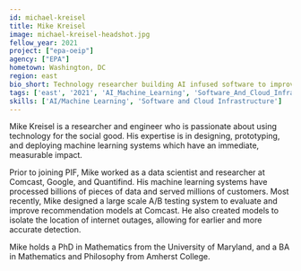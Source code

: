 ```yaml
---
id: michael-kreisel
title: Mike Kreisel
image: michael-kreisel-headshot.jpg
fellow_year: 2021
project: ["epa-oeip"]
agency: ["EPA"]
hometown: Washington, DC
region: east
bio_short: Technology researcher building AI infused software to improve people’s lives.
tags: ['east', '2021', 'AI_Machine_Learning', 'Software_And_Cloud_Infrastructure']
skills: ['AI/Machine Learning', 'Software and Cloud Infrastructure']
---
```

Mike Kreisel is a researcher and engineer who is passionate about using technology for the social good. His expertise is in designing, prototyping, and deploying machine learning systems which have an immediate, measurable impact.

Prior to joining PIF, Mike worked as a data scientist and researcher at Comcast, Google, and Quantifind. His machine learning systems have processed billions of pieces of data and served millions of customers. Most recently, Mike designed a large scale A/B testing system to evaluate and improve recommendation models at Comcast. He also created models to isolate the location of internet outages, allowing for earlier and more accurate detection.

Mike holds a PhD in Mathematics from the University of Maryland, and a BA in Mathematics and Philosophy from Amherst College.

